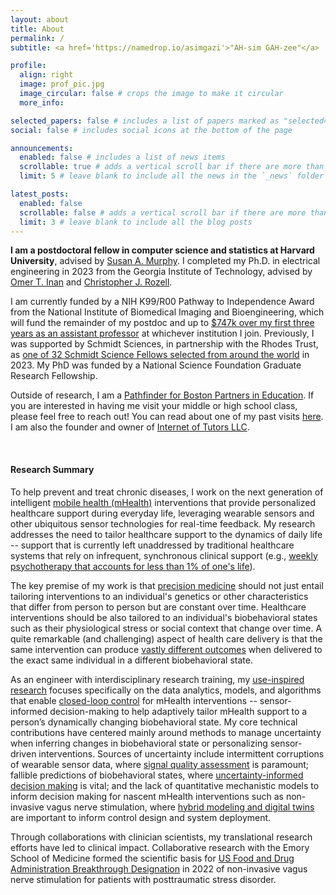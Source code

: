 ```yaml
---
layout: about
title: About
permalink: /
subtitle: <a href='https://namedrop.io/asimgazi'>"AH-sim GAH-zee"</a>

profile:
  align: right
  image: prof_pic.jpg
  image_circular: false # crops the image to make it circular
  more_info: 

selected_papers: false # includes a list of papers marked as "selected={true}"
social: false # includes social icons at the bottom of the page

announcements:
  enabled: false # includes a list of news items
  scrollable: true # adds a vertical scroll bar if there are more than 3 news items
  limit: 5 # leave blank to include all the news in the `_news` folder

latest_posts:
  enabled: false
  scrollable: false # adds a vertical scroll bar if there are more than 3 new posts items
  limit: 3 # leave blank to include all the blog posts
---
```


**I am a postdoctoral fellow in computer science and statistics at Harvard University**, advised by [Susan A. Murphy](https://people.seas.harvard.edu/~samurphy/). I completed my Ph.D. in electrical engineering in 2023 from the Georgia Institute of Technology, advised by [Omer T. Inan](https://irl.gatech.edu/people/) and [Christopher J. Rozell](https://siplab.gatech.edu/people.html/).

I am currently funded by a NIH K99/R00 Pathway to Independence Award from the National Institute of Biomedical Imaging and Bioengineering, which will fund the remainder of my postdoc and up to [&#36;747k over my first three years as an assistant professor](http://bit.ly/43uk7xN) at whichever institution I join. Previously, I was supported by Schmidt Sciences, in partnership with the Rhodes Trust, as [one of 32 Schmidt Science Fellows selected from around the world](https://schmidtsciencefellows.org/fellow/asim-gazi/) in 2023. My PhD was funded by a National Science Foundation Graduate Research Fellowship.

Outside of research, I am a [Pathfinder for Boston Partners in Education](https://bostonpartners.org/educators/pathfinders/). If you are interested in having me visit your middle or high school class, please feel free to reach out! You can read about one of my past visits [here](https://bostonpartners.org/asim-gazi-gardner-pilot-academy/). I am also the founder and owner of [Internet of Tutors LLC](https://www.internetoftutors.com/).

<br>

#### Research Summary
To help prevent and treat chronic diseases, I work on the next generation of intelligent [mobile health (mHealth)](https://en.wikipedia.org/wiki/MHealth) interventions that provide personalized healthcare support during everyday life, leveraging wearable sensors and other ubiquitous sensor technologies for real-time feedback. My research addresses the need to tailor healthcare support to the dynamics of daily life -- support that is currently left unaddressed by traditional healthcare systems that rely on infrequent, synchronous clinical support (e.g., [weekly psychotherapy that accounts for less than 1% of one's life](https://doi.org/10.1080/00332747.2022.2132774)). 

The key premise of my work is that [precision medicine](https://en.wikipedia.org/wiki/Personalized_medicine) should not just entail tailoring interventions to an individual's genetics or other characteristics that differ from person to person but are constant over time. Healthcare interventions should be also tailored to an individual's biobehavioral states such as their physiological stress or social context that change over time. A quite remarkable (and challenging) aspect of health care delivery is that the same intervention can produce [vastly different outcomes](https://doi.org/10.1007/s12160-016-9830-8) when delivered to the exact same individual in a different biobehavioral state.

As an engineer with interdisciplinary research training, my [use-inspired research](https://nap.nationalacademies.org/read/12015/chapter/5) focuses specifically on the data analytics, models, and algorithms that enable [closed-loop control](https://en.wikipedia.org/wiki/Closed-loop_controller) for mHealth interventions -- sensor-informed decision-making to help adaptively tailor mHealth support to a person’s dynamically changing biobehavioral state. My core technical contributions have centered mainly around methods to manage uncertainty when inferring changes in biobehavioral state or personalizing sensor-driven interventions. Sources of uncertainty include intermittent corruptions of wearable sensor data, where [signal quality assessment](https://doi.org/10.1109/TBME.2021.3108135) is paramount; fallible predictions of biobehavioral states, where [uncertainty-informed decision making](https://reporter.nih.gov/project-details/11114787) is vital; and the lack of quantitative mechanistic models to inform decision making for nascent mHealth interventions such as non-invasive vagus nerve stimulation, where [hybrid modeling and digital twins](https://doi.org/10.2196/preprints.72830) are important to inform control design and system deployment.

Through collaborations with clinician scientists, my translational research efforts have led to clinical impact. Collaborative research with the Emory School of Medicine formed the scientific basis for [US Food and Drug Administration Breakthrough Designation](https://research.gatech.edu/research-georgia-tech-and-emory-university-leads-fda-breakthrough-designation-new-ptsd-treatment) in 2022 of non-invasive vagus nerve stimulation for patients with posttraumatic stress disorder.